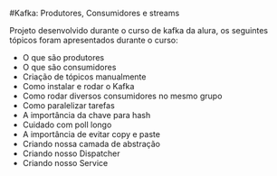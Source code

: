 #Kafka: Produtores, Consumidores e streams

Projeto desenvolvido durante o curso de kafka da alura, os seguintes tópicos foram apresentados durante o curso:

* O que são produtores
* O que são consumidores
* Criação de tópicos manualmente
* Como instalar e rodar o Kafka
* Como rodar diversos consumidores no mesmo grupo
* Como paralelizar tarefas
* A importância da chave para hash
* Cuidado com poll longo
* A importância de evitar copy e paste
* Criando nossa camada de abstração
* Criando nosso Dispatcher
* Criando nosso Service